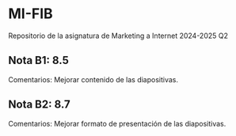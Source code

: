 # MI-FIB
Repositorio de la asignatura de Marketing a Internet 2024-2025 Q2

## Nota B1: 8.5
Comentarios: Mejorar contenido de las diapositivas.

## Nota B2: 8.7
Comentarios: Mejorar formato de presentación de las diapositivas.
